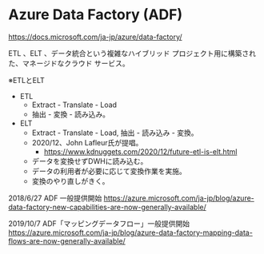 # Azure Data Factory (ADF)

https://docs.microsoft.com/ja-jp/azure/data-factory/

ETL 、ELT 、データ統合という複雑なハイブリッド プロジェクト用に構築された、マネージドなクラウド サービス。

※ETLとELT

- ETL
  - Extract - Translate - Load
  - 抽出 - 変換 - 読み込み。
- ELT
  - Extract - Translate - Load, 抽出 - 読み込み - 変換。
  - 2020/12、John Lafleur氏が提唱。
    - https://www.kdnuggets.com/2020/12/future-etl-is-elt.html
  - データを変換せずDWHに読み込む。
  - データの利用者が必要に応じて変換作業を実施。
  - 変換のやり直しがきく。

2018/6/27 ADF 一般提供開始
https://azure.microsoft.com/ja-jp/blog/azure-data-factory-new-capabilities-are-now-generally-available/

2019/10/7 ADF「マッピングデータフロー」一般提供開始
https://azure.microsoft.com/ja-jp/blog/azure-data-factory-mapping-data-flows-are-now-generally-available/
